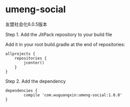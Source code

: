 # umeng-social
友盟社会化6.0.5版本

Step 1. Add the JitPack repository to your build file

Add it in your root build.gradle at the end of repositories:

	allprojects {
		repositories {
			jcenter()
		}
	}
  
Step 2. Add the dependency

	dependencies {
	        compile 'com.wuguangxin:umeng-social:1.0.0'
	}
